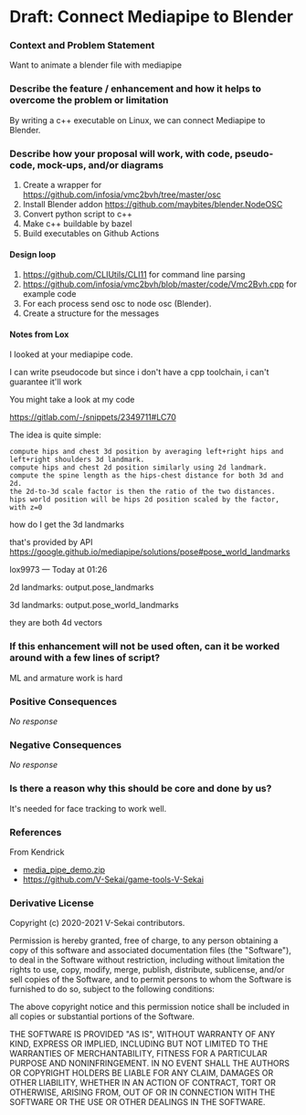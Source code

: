 # Draft: Connect Mediapipe to Blender

### Context and Problem Statement

Want to animate a blender file with mediapipe

### Describe the feature / enhancement and how it helps to overcome the problem or limitation

By writing a c++ executable on Linux, we can connect Mediapipe to Blender.

### Describe how your proposal will work, with code, pseudo-code, mock-ups, and/or diagrams

1. Create a wrapper for https://github.com/infosia/vmc2bvh/tree/master/osc
2. Install Blender addon https://github.com/maybites/blender.NodeOSC
3. Convert python script to c++
4. Make c++ buildable by bazel
5. Build executables on Github Actions

#### Design loop

1. https://github.com/CLIUtils/CLI11 for command line parsing
2. https://github.com/infosia/vmc2bvh/blob/master/code/Vmc2Bvh.cpp for example code
3. For each process send osc to node osc (Blender).
4. Create a structure for the messages

#### Notes from Lox

I looked at your mediapipe code.

I can write pseudocode but since i don't have a cpp toolchain, i can't guarantee it'll work

You might take a look at my code

https://gitlab.com/-/snippets/2349711#LC70

The idea is quite simple:

    compute hips and chest 3d position by averaging left+right hips and left+right shoulders 3d landmark.
    compute hips and chest 2d position similarly using 2d landmark.
    compute the spine length as the hips-chest distance for both 3d and 2d.
    the 2d-to-3d scale factor is then the ratio of the two distances.
    hips world position will be hips 2d position scaled by the factor, with z=0

how do I get the 3d landmarks

that's provided by API https://google.github.io/mediapipe/solutions/pose#pose_world_landmarks

lox9973 — Today at 01:26

2d landmarks: output.pose_landmarks

3d landmarks: output.pose_world_landmarks

they are both 4d vectors

### If this enhancement will not be used often, can it be worked around with a few lines of script?

ML and armature work is hard

### Positive Consequences

_No response_

### Negative Consequences

_No response_

### Is there a reason why this should be core and done by us?

It's needed for face tracking to work well.

### References

From Kendrick

- [media_pipe_demo.zip](https://github.com/V-Sekai/v-sekai-proposals/files/6972400/media_pipe_demo.zip)
- https://github.com/V-Sekai/game-tools-V-Sekai

### Derivative License

Copyright (c) 2020-2021 V-Sekai contributors.

Permission is hereby granted, free of charge, to any person obtaining a copy
of this software and associated documentation files (the "Software"), to deal
in the Software without restriction, including without limitation the rights
to use, copy, modify, merge, publish, distribute, sublicense, and/or sell
copies of the Software, and to permit persons to whom the Software is
furnished to do so, subject to the following conditions:

The above copyright notice and this permission notice shall be included in all
copies or substantial portions of the Software.

THE SOFTWARE IS PROVIDED "AS IS", WITHOUT WARRANTY OF ANY KIND, EXPRESS OR
IMPLIED, INCLUDING BUT NOT LIMITED TO THE WARRANTIES OF MERCHANTABILITY,
FITNESS FOR A PARTICULAR PURPOSE AND NONINFRINGEMENT. IN NO EVENT SHALL THE
AUTHORS OR COPYRIGHT HOLDERS BE LIABLE FOR ANY CLAIM, DAMAGES OR OTHER
LIABILITY, WHETHER IN AN ACTION OF CONTRACT, TORT OR OTHERWISE, ARISING FROM,
OUT OF OR IN CONNECTION WITH THE SOFTWARE OR THE USE OR OTHER DEALINGS IN THE
SOFTWARE.
